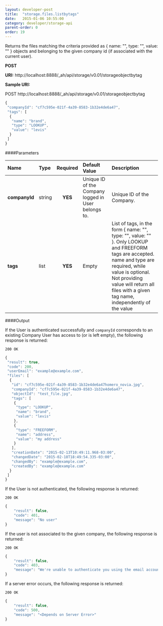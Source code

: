 ```yaml
---
layout: developer-post
title:  "storage.files.listbytags"
date:   2015-01-06 10:55:00
category: developer/storage-api
parent-order: 0
order: 19
---
```


Returns the files matching the criteria provided as { name: "", type: "", value: "" } objects and belonging to the given company id (if associated with the current user). 

**POST**

**URI:** http://localhost:8888/_ah/api/storage/v0.01/storageobjectbytag

**Sample URI:**

POST http://localhost:8888/_ah/api/storage/v0.01/storageobjectbytag
 
```javascript
{
 "companyId": "cf7c595e-021f-4a39-8583-1b32e4de6a47",
 "tags": [
  {
   "name": "brand",
   "type": "LOOKUP",
   "value": "levis"
  }
 ]
}
```

####Parameters

| Name    | Type   | Required | Default Value | Description |
|:--------|:-------|:--------:|:--------------|:------------|
| **companyId**  | string |  **YES**  | Unique ID of the Company logged in User belongs to. | Unique ID of the Company. |
| **tags**  | list |  **YES**  | Empty | List of tags, in the form { name: "", type: "", value: "" }. Only LOOKUP and FREEFORM tags are accepted. name and type are required, while value is optional. Not providing value will return all files with a given tag name, independently of the value |

####Output

If the User is authenticated successfully and `companyId` corresponds to an existing Company User has access to (or is left empty), the following response is returned:

```200 OK```

```javascript
{
 "result": true,
 "code": 200,
 "userEmail": "example@example.com",
 "files": [
  {
   "id": "cf7c595e-021f-4a39-8583-1b32e4de6a47homero_novia.jpg",
   "companyId": "cf7c595e-021f-4a39-8583-1b32e4de6a47",
   "objectId": "test_file.jpg",
   "tags": [
    {
     "type": "LOOKUP",
     "name": "brand",
     "value": "levis"
    },
    {
     "type": "FREEFORM",
     "name": "address",
     "value": "my address"
    }
   ],
   "creationDate": "2015-02-13T10:49:11.968-03:00",
   "changedDate": "2015-02-18T18:49:54.335-03:00",
   "changedBy": "example@example.com",
   "createdBy": "example@example.com"
  }
 ]
}
```

If the User is not authenticated, the following response is returned:

```200 OK```

```javascript
{
    "result": false,
    "code": 401,
    "message": "No user"
}
```

If the user is not associated to the given company, the following response is returned:

```200 OK```

```javascript
{
    "result": false,
    "code": 403,
    "message": "We're unable to authenticate you using the email account example@example.com"
}
```

If a server error occurs, the following response is returned:

```200 OK```

```javascript
{
    "result": false,
    "code": 500,
    "message": "<Depends on Server Error>"
}
```
